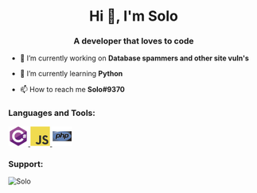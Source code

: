 <h1 align="center">Hi 👋, I'm Solo</h1>
<h3 align="center">A developer that loves to code</h3>

- 🔭 I’m currently working on **Database spammers and other site vuln's**

- 🌱 I’m currently learning **Python**

- 📫 How to reach me **Solo#9370**


<h3 align="left">Languages and Tools:</h3>
<p align="left"> <a href="https://www.w3schools.com/cs/" target="_blank"> <img src="https://raw.githubusercontent.com/devicons/devicon/master/icons/csharp/csharp-original.svg" alt="csharp" width="40" height="40"/> </a> <a href="https://developer.mozilla.org/en-US/docs/Web/JavaScript" target="_blank"> <img src="https://raw.githubusercontent.com/devicons/devicon/master/icons/javascript/javascript-original.svg" alt="javascript" width="40" height="40"/> </a> <a href="https://www.php.net" target="_blank"> <img src="https://raw.githubusercontent.com/devicons/devicon/master/icons/php/php-original.svg" alt="php" width="40" height="40"/> </a> </p>

<h3 align="left">Support:</h3>
<p><a href="https://www.buymeacoffee.com/Solo"> <img align="left" src="https://cdn.buymeacoffee.com/buttons/v2/default-yellow.png" height="50" width="210" alt="Solo" /></a></p><br><br>
